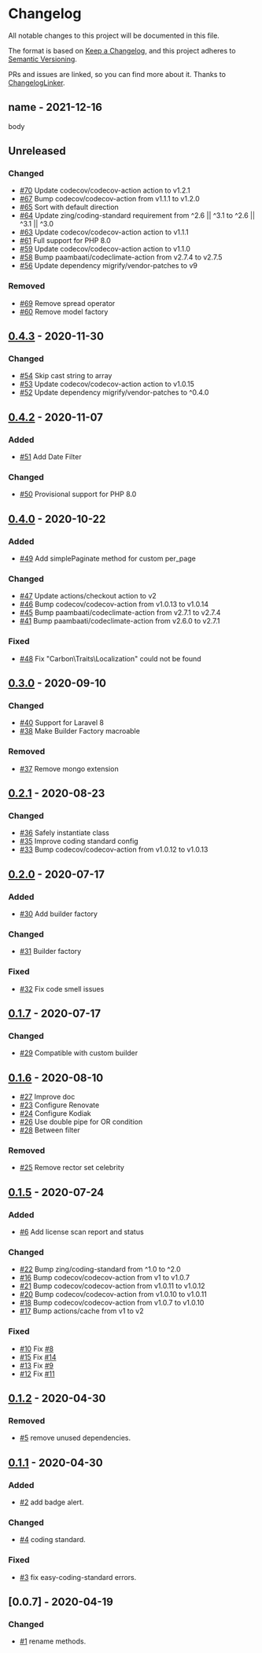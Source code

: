 # Changelog

All notable changes to this project will be documented in this file.

The format is based on [Keep a Changelog](https://keepachangelog.com/en/1.0.0/),
and this project adheres to [Semantic Versioning](https://semver.org/spec/v2.0.0.html).

PRs and issues are linked, so you can find more about it. Thanks to [ChangelogLinker](https://github.com/Symplify/ChangelogLinker).

<!-- changelog-linker -->
## name - 2021-12-16

body

## Unreleased

### Changed

- [#70](https://github.com/zingimmick/laravel-query-builder/pull/70) Update codecov/codecov-action action to v1.2.1
- [#67](https://github.com/zingimmick/laravel-query-builder/pull/67) Bump codecov/codecov-action from v1.1.1 to v1.2.0
- [#65](https://github.com/zingimmick/laravel-query-builder/pull/65) Sort with default direction
- [#64](https://github.com/zingimmick/laravel-query-builder/pull/64) Update zing/coding-standard requirement from ^2.6 || ^3.1 to ^2.6 || ^3.1 || ^3.0
- [#63](https://github.com/zingimmick/laravel-query-builder/pull/63) Update codecov/codecov-action action to v1.1.1
- [#61](https://github.com/zingimmick/laravel-query-builder/pull/61) Full support for PHP 8.0
- [#59](https://github.com/zingimmick/laravel-query-builder/pull/59) Update codecov/codecov-action action to v1.1.0
- [#58](https://github.com/zingimmick/laravel-query-builder/pull/58) Bump paambaati/codeclimate-action from v2.7.4 to v2.7.5
- [#56](https://github.com/zingimmick/laravel-query-builder/pull/56) Update dependency migrify/vendor-patches to v9

### Removed

- [#69](https://github.com/zingimmick/laravel-query-builder/pull/69) Remove spread operator
- [#60](https://github.com/zingimmick/laravel-query-builder/pull/60) Remove model factory

## [0.4.3](https://github.com/zingimmick/laravel-query-builder/compare/0.4.2...0.4.3) - 2020-11-30

### Changed

- [#54](https://github.com/zingimmick/laravel-query-builder/pull/54) Skip cast string to array
- [#53](https://github.com/zingimmick/laravel-query-builder/pull/53) Update codecov/codecov-action action to v1.0.15
- [#52](https://github.com/zingimmick/laravel-query-builder/pull/52) Update dependency migrify/vendor-patches to ^0.4.0

## [0.4.2](https://github.com/zingimmick/laravel-query-builder/compare/0.3.0...0.4.2) - 2020-11-07

### Added

- [#51](https://github.com/zingimmick/laravel-query-builder/pull/51) Add Date Filter

### Changed

- [#50](https://github.com/zingimmick/laravel-query-builder/pull/50) Provisional support for PHP 8.0

## [0.4.0](https://github.com/zingimmick/laravel-query-builder/compare/0.3.0...0.4.0) - 2020-10-22

### Added

- [#49](https://github.com/zingimmick/laravel-query-builder/pull/49) Add simplePaginate method for custom per_page

### Changed

- [#47](https://github.com/zingimmick/laravel-query-builder/pull/47) Update actions/checkout action to v2
- [#46](https://github.com/zingimmick/laravel-query-builder/pull/46) Bump codecov/codecov-action from v1.0.13 to v1.0.14
- [#45](https://github.com/zingimmick/laravel-query-builder/pull/45) Bump paambaati/codeclimate-action from v2.7.1 to v2.7.4
- [#41](https://github.com/zingimmick/laravel-query-builder/pull/41) Bump paambaati/codeclimate-action from v2.6.0 to v2.7.1

### Fixed

- [#48](https://github.com/zingimmick/laravel-query-builder/pull/48) Fix "Carbon\Traits\Localization" could not be found

## [0.3.0](https://github.com/zingimmick/laravel-query-builder/compare/0.2.0...0.3.0) - 2020-09-10

### Changed

- [#40](https://github.com/zingimmick/laravel-query-builder/pull/40) Support for Laravel 8
- [#38](https://github.com/zingimmick/laravel-query-builder/pull/38) Make Builder Factory macroable

### Removed

- [#37](https://github.com/zingimmick/laravel-query-builder/pull/37) Remove mongo extension

## [0.2.1](https://github.com/zingimmick/laravel-query-builder/compare/0.2.0...0.2.1) - 2020-08-23

### Changed

- [#36](https://github.com/zingimmick/laravel-query-builder/pull/36) Safely instantiate class
- [#35](https://github.com/zingimmick/laravel-query-builder/pull/35) Improve coding standard config
- [#33](https://github.com/zingimmick/laravel-query-builder/pull/33) Bump codecov/codecov-action from v1.0.12 to v1.0.13

## [0.2.0](https://github.com/zingimmick/laravel-query-builder/compare/0.1.7...0.2.0) - 2020-07-17

### Added

- [#30](https://github.com/zingimmick/laravel-query-builder/pull/30) Add builder factory

### Changed

- [#31](https://github.com/zingimmick/laravel-query-builder/pull/31) Builder factory

### Fixed

- [#32](https://github.com/zingimmick/laravel-query-builder/pull/32) Fix code smell issues

## [0.1.7](https://github.com/zingimmick/laravel-query-builder/compare/0.1.6...0.1.7) - 2020-07-17

### Changed

- [#29](https://github.com/zingimmick/laravel-query-builder/pull/29) Compatible with custom builder

## [0.1.6](https://github.com/zingimmick/laravel-query-builder/compare/0.1.5...0.1.6) - 2020-08-10

- [#27](https://github.com/zingimmick/laravel-query-builder/pull/27) Improve doc
- [#23](https://github.com/zingimmick/laravel-query-builder/pull/23) Configure Renovate
- [#24](https://github.com/zingimmick/laravel-query-builder/pull/24) Configure Kodiak
- [#26](https://github.com/zingimmick/laravel-query-builder/pull/26) Use double pipe for OR condition
- [#28](https://github.com/zingimmick/laravel-query-builder/pull/28) Between filter

### Removed

- [#25](https://github.com/zingimmick/laravel-query-builder/pull/25) Remove rector set celebrity

## [0.1.5](https://github.com/zingimmick/laravel-query-builder/compare/0.1.2...0.1.5) - 2020-07-24

### Added

- [#6](https://github.com/zingimmick/laravel-query-builder/pull/6) Add license scan report and status

### Changed

- [#22](https://github.com/zingimmick/laravel-query-builder/pull/22) Bump zing/coding-standard from ^1.0 to ^2.0
- [#16](https://github.com/zingimmick/laravel-query-builder/pull/16) Bump codecov/codecov-action from v1 to v1.0.7
- [#21](https://github.com/zingimmick/laravel-query-builder/pull/21) Bump codecov/codecov-action from v1.0.11 to v1.0.12
- [#20](https://github.com/zingimmick/laravel-query-builder/pull/20) Bump codecov/codecov-action from v1.0.10 to v1.0.11
- [#18](https://github.com/zingimmick/laravel-query-builder/pull/18) Bump codecov/codecov-action from v1.0.7 to v1.0.10
- [#17](https://github.com/zingimmick/laravel-query-builder/pull/17) Bump actions/cache from v1 to v2

### Fixed

- [#10](https://github.com/zingimmick/laravel-query-builder/pull/10) Fix [#8](https://github.com/zingimmick/laravel-query-builder/pull/8)
- [#15](https://github.com/zingimmick/laravel-query-builder/pull/15) Fix [#14](https://github.com/zingimmick/laravel-query-builder/pull/14)
- [#13](https://github.com/zingimmick/laravel-query-builder/pull/13) Fix [#9](https://github.com/zingimmick/laravel-query-builder/pull/9)
- [#12](https://github.com/zingimmick/laravel-query-builder/pull/12) Fix [#11](https://github.com/zingimmick/laravel-query-builder/pull/11)

## [0.1.2](https://github.com/zingimmick/laravel-query-builder/compare/0.1.1...0.1.2) - 2020-04-30

### Removed

- [#5](https://github.com/zingimmick/laravel-query-builder/pull/5) remove unused dependencies.

## [0.1.1](https://github.com/zingimmick/laravel-query-builder/compare/0.0.7...0.1.1) - 2020-04-30

### Added

- [#2](https://github.com/zingimmick/laravel-query-builder/pull/2) add badge alert.

### Changed

- [#4](https://github.com/zingimmick/laravel-query-builder/pull/4) coding standard.

### Fixed

- [#3](https://github.com/zingimmick/laravel-query-builder/pull/3) fix easy-coding-standard errors.

## [0.0.7] - 2020-04-19

### Changed

- [#1](https://github.com/zingimmick/laravel-query-builder/pull/1) rename methods.
